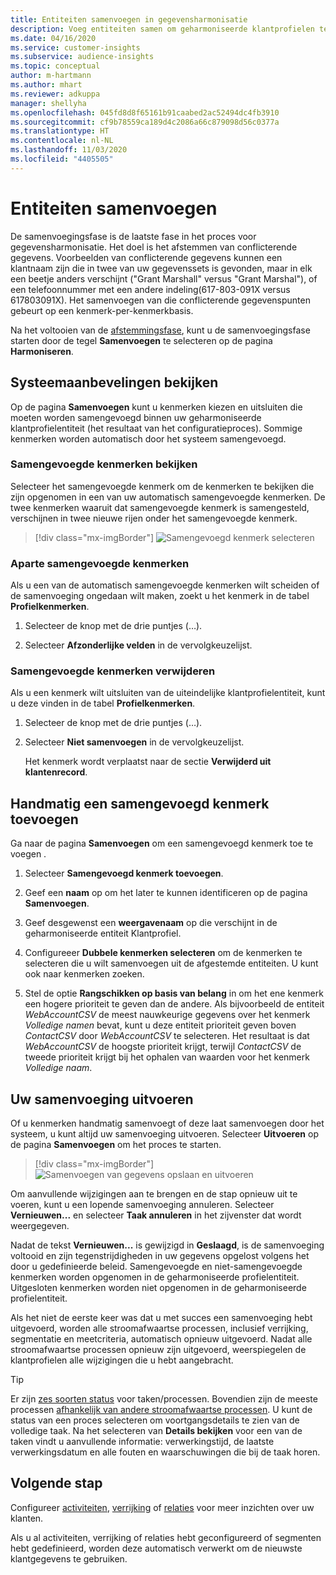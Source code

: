 ```yaml
---
title: Entiteiten samenvoegen in gegevensharmonisatie
description: Voeg entiteiten samen om geharmoniseerde klantprofielen te maken.
ms.date: 04/16/2020
ms.service: customer-insights
ms.subservice: audience-insights
ms.topic: conceptual
author: m-hartmann
ms.author: mhart
ms.reviewer: adkuppa
manager: shellyha
ms.openlocfilehash: 045fd8d8f65161b91caabed2ac52494dc4fb3910
ms.sourcegitcommit: cf9b78559ca189d4c2086a66c879098d56c0377a
ms.translationtype: HT
ms.contentlocale: nl-NL
ms.lasthandoff: 11/03/2020
ms.locfileid: "4405505"
---
```

# <a name="merge-entities"></a>Entiteiten samenvoegen

De samenvoegingsfase is de laatste fase in het proces voor gegevensharmonisatie. Het doel is het afstemmen van conflicterende gegevens. Voorbeelden van conflicterende gegevens kunnen een klantnaam zijn die in twee van uw gegevenssets is gevonden, maar in elk een beetje anders verschijnt ("Grant Marshall" versus "Grant Marshal"), of een telefoonnummer met een andere indeling(617-803-091X versus 617803091X). Het samenvoegen van die conflicterende gegevenspunten gebeurt op een kenmerk-per-kenmerkbasis.

Na het voltooien van de [afstemmingsfase](match-entities.md), kunt u de samenvoegingsfase starten door de tegel **Samenvoegen** te selecteren op de pagina **Harmoniseren**.

## <a name="review-system-recommendations"></a>Systeemaanbevelingen bekijken

Op de pagina **Samenvoegen** kunt u kenmerken kiezen en uitsluiten die moeten worden samengevoegd binnen uw geharmoniseerde klantprofielentiteit (het resultaat van het configuratieproces). Sommige kenmerken worden automatisch door het systeem samengevoegd.

### <a name="view-merged-attributes"></a>Samengevoegde kenmerken bekijken

Selecteer het samengevoegde kenmerk om de kenmerken te bekijken die zijn opgenomen in een van uw automatisch samengevoegde kenmerken. De twee kenmerken waaruit dat samengevoegde kenmerk is samengesteld, verschijnen in twee nieuwe rijen onder het samengevoegde kenmerk.

> [!div class="mx-imgBorder"]
> ![Samengevoegd kenmerk selecteren](media/configure-data-merge-profile-attributes.png "Samengevoegd kenmerk selecteren")

### <a name="separate-merged-attributes"></a>Aparte samengevoegde kenmerken

Als u een van de automatisch samengevoegde kenmerken wilt scheiden of de samenvoeging ongedaan wilt maken, zoekt u het kenmerk in de tabel **Profielkenmerken**.

1. Selecteer de knop met de drie puntjes (…).
  
2. Selecteer **Afzonderlijke velden** in de vervolgkeuzelijst.

### <a name="remove-merged-attributes"></a>Samengevoegde kenmerken verwijderen

Als u een kenmerk wilt uitsluiten van de uiteindelijke klantprofielentiteit, kunt u deze vinden in de tabel **Profielkenmerken**.

1. Selecteer de knop met de drie puntjes (…).
  
2. Selecteer **Niet samenvoegen** in de vervolgkeuzelijst.

   Het kenmerk wordt verplaatst naar de sectie **Verwijderd uit klantenrecord**.

## <a name="manually-add-a-merged-attribute"></a>Handmatig een samengevoegd kenmerk toevoegen

Ga naar de pagina **Samenvoegen** om een samengevoegd kenmerk toe te voegen .

1. Selecteer **Samengevoegd kenmerk toevoegen**.

2. Geef een **naam** op om het later te kunnen identificeren op de pagina **Samenvoegen**.

3. Geef desgewenst een **weergavenaam** op die verschijnt in de geharmoniseerde entiteit Klantprofiel.

4. Configureeer **Dubbele kenmerken selecteren** om de kenmerken te selecteren die u wilt samenvoegen uit de afgestemde entiteiten. U kunt ook naar kenmerken zoeken.

5. Stel de optie **Rangschikken op basis van belang** in om het ene kenmerk een hogere prioriteit te geven dan de andere. Als bijvoorbeeld de entiteit *WebAccountCSV* de meest nauwkeurige gegevens over het kenmerk *Volledige namen* bevat, kunt u deze entiteit prioriteit geven boven *ContactCSV* door *WebAccountCSV* te selecteren. Het resultaat is dat *WebAccountCSV* de hoogste prioriteit krijgt, terwijl *ContactCSV* de tweede prioriteit krijgt bij het ophalen van waarden voor het kenmerk *Volledige naam*.

## <a name="run-your-merge"></a>Uw samenvoeging uitvoeren

Of u kenmerken handmatig samenvoegt of deze laat samenvoegen door het systeem, u kunt altijd uw samenvoeging uitvoeren. Selecteer **Uitvoeren** op de pagina **Samenvoegen** om het proces te starten.

> [!div class="mx-imgBorder"]
> ![Samenvoegen van gegevens opslaan en uitvoeren](media/configure-data-merge-save-run.png "Samenvoegen van gegevens opslaan en uitvoeren")

Om aanvullende wijzigingen aan te brengen en de stap opnieuw uit te voeren, kunt u een lopende samenvoeging annuleren. Selecteer **Vernieuwen...** en selecteer **Taak annuleren** in het zijvenster dat wordt weergegeven.

Nadat de tekst **Vernieuwen...** is gewijzigd in **Geslaagd**, is de samenvoeging voltooid en zijn tegenstrijdigheden in uw gegevens opgelost volgens het door u gedefinieerde beleid. Samengevoegde en niet-samengevoegde kenmerken worden opgenomen in de geharmoniseerde profielentiteit. Uitgesloten kenmerken worden niet opgenomen in de geharmoniseerde profielentiteit.

Als het niet de eerste keer was dat u met succes een samenvoeging hebt uitgevoerd, worden alle stroomafwaartse processen, inclusief verrijking, segmentatie en meetcriteria, automatisch opnieuw uitgevoerd. Nadat alle stroomafwaartse processen opnieuw zijn uitgevoerd, weerspiegelen de klantprofielen alle wijzigingen die u hebt aangebracht.

> [!TIP]
> Er zijn [zes soorten status](system.md#status-types) voor taken/processen. Bovendien zijn de meeste processen [afhankelijk van andere stroomafwaartse processen](system.md#refresh-policies). U kunt de status van een proces selecteren om voortgangsdetails te zien van de volledige taak. Na het selecteren van **Details bekijken** voor een van de taken vindt u aanvullende informatie: verwerkingstijd, de laatste verwerkingsdatum en alle fouten en waarschuwingen die bij de taak horen.

## <a name="next-step"></a>Volgende stap

Configureer [activiteiten](activities.md), [verrijking](enrichment-microsoft-graph.md) of [relaties](relationships.md) voor meer inzichten over uw klanten.

Als u al activiteiten, verrijking of relaties hebt geconfigureerd of segmenten hebt gedefinieerd, worden deze automatisch verwerkt om de nieuwste klantgegevens te gebruiken.


